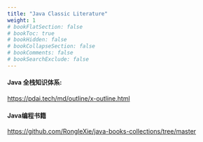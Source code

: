 ```yaml
---
title: "Java Classic Literature"
weight: 1
# bookFlatSection: false
# bookToc: true
# bookHidden: false
# bookCollapseSection: false
# bookComments: false
# bookSearchExclude: false
---
```


#### Java 全栈知识体系:
https://pdai.tech/md/outline/x-outline.html

#### Java编程书籍
https://github.com/RongleXie/java-books-collections/tree/master
